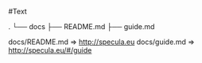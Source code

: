 #Text

.
└── docs
    ├── README.md
    ├── guide.md

docs/README.md        => http://specula.eu
docs/guide.md         => http://specula.eu/#/guide